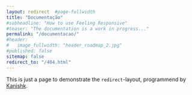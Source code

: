 ```yaml
---
layout: redirect  #page-fullwidth
title: "Documentação"
#subheadline: "How to use Feeling Responsive"
#teaser: "The documentation is a work in progress..."
permalink: "/documentacao/"
#header:
#   image_fullwidth: "header_roadmap_2.jpg"
#published: false
sitemap: false
redirect_to: "/404.html"
---
```

This is just a page to demonstrate the `redirect`-layout, programmend by [Kanishk](http://codingtips.kanishkkunal.in/about/).
